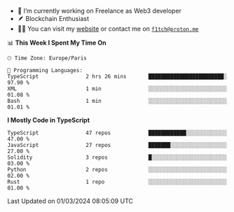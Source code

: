 - 🔭 I’m currently working on Freelance as Web3 developer
- 🪶 Blockchain Enthusiast
- 👨‍💻 You can visit my [website](https://f1tch.xyz) or contact me on [`f1tch@proton.me`](mailto:f1tch@proton.me)

<!--START_SECTION:waka-->
📊 **This Week I Spent My Time On** 

```text
🕑︎ Time Zone: Europe/Paris

💬 Programming Languages: 
TypeScript               2 hrs 26 mins       ████████████████████████░   97.90 % 
XML                      1 min               ░░░░░░░░░░░░░░░░░░░░░░░░░   01.08 % 
Bash                     1 min               ░░░░░░░░░░░░░░░░░░░░░░░░░   01.01 % 
```

**I Mostly Code in TypeScript** 

```text
TypeScript               47 repos            ████████████░░░░░░░░░░░░░   47.00 % 
JavaScript               27 repos            ███████░░░░░░░░░░░░░░░░░░   27.00 % 
Solidity                 3 repos             █░░░░░░░░░░░░░░░░░░░░░░░░   03.00 % 
Python                   2 repos             ░░░░░░░░░░░░░░░░░░░░░░░░░   02.00 % 
Rust                     1 repo              ░░░░░░░░░░░░░░░░░░░░░░░░░   01.00 % 
```




 Last Updated on 01/03/2024 08:05:09 UTC
<!--END_SECTION:waka-->
